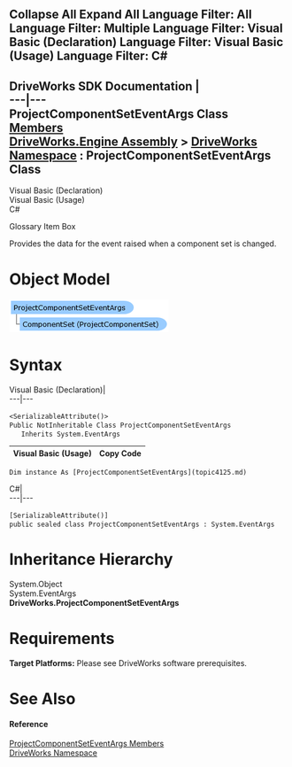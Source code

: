 Collapse All Expand All Language Filter: All  Language Filter: Multiple  Language Filter: Visual Basic (Declaration) Language Filter: Visual Basic (Usage) Language Filter: C#  
---  
DriveWorks SDK Documentation  |   
---|---  
ProjectComponentSetEventArgs Class   
[Members](topic4126.md)   
[DriveWorks.Engine Assembly](topic2156.md) > [DriveWorks Namespace](topic2159.md) : ProjectComponentSetEventArgs Class  
---  
  
Visual Basic (Declaration)    
Visual Basic (Usage)    
C# 

Glossary Item Box

Provides the data for the event raised when a component set is changed. 

# Object Model

![](dotnetdiagramimages/image194.png)

# Syntax

Visual Basic (Declaration)|   
---|---  
      
    
    <SerializableAttribute()>
    Public NotInheritable Class ProjectComponentSetEventArgs 
       Inherits System.EventArgs  
  
Visual Basic (Usage)| Copy Code  
---|---  
      
    
    Dim instance As [ProjectComponentSetEventArgs](topic4125.md)  
  
C#|   
---|---  
      
    
    [SerializableAttribute()]
    public sealed class ProjectComponentSetEventArgs : System.EventArgs   
  
# Inheritance Hierarchy

System.Object  
System.EventArgs  
**DriveWorks.ProjectComponentSetEventArgs**  


# Requirements

**Target Platforms:** Please see DriveWorks software prerequisites.

# See Also

#### Reference

[ProjectComponentSetEventArgs Members](topic4126.md)   
[DriveWorks Namespace](topic2159.md)


